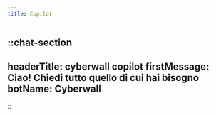 ```yaml
---
title: Copilot
---
```


::chat-section
---
headerTitle: cyberwall copilot
firstMessage: Ciao! Chiedi tutto quello di cui hai bisogno
botName: Cyberwall
---
::
